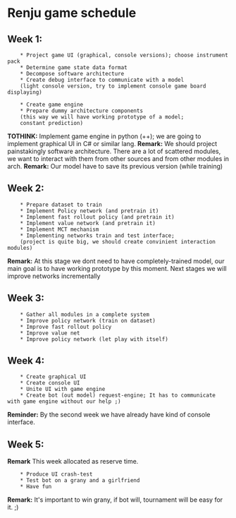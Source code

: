 # Renju game schedule

## Week 1:
        * Project game UI (graphical, console versions); choose instrument pack
        * Determine game state data format
        * Decompose software architecture
        * Create debug interface to communicate with a model
        (light console version, try to implement console game board displaying)

        * Create game engine
        * Prepare dummy architecture components
        (this way we will have working prototype of a model;
        constant prediction)

**TOTHINK:** Implement game engine in python (++); we are going to implement graphical UI in C# or similar lang.
**Remark:** We should project painstakingly software architecture. There are a lot of scattered modules, we want to interact with them from other sources and from other modules in arch.
**Remark:** Our model have to save its previous version (while training)

## Week 2:
        * Prepare dataset to train
        * Implement Policy network (and pretrain it)
        * Implement fast rollout policy (and pretrain it)
        * Implement value network (and pretrain it) 
        * Implement MCT mechanism
        * Implementing networks train and test interface;
        (project is quite big, we should create convinient interaction modules)

**Remark:** At this stage we dont need to have completely-trained model, our main goal is to have working prototype by this moment. Next stages we will improve networks incrementally

## Week 3:
        * Gather all modules in a complete system
        * Improve policy network (train on dataset)
        * Improve fast rollout policy
        * Improve value net
        * Improve policy network (let play with itself)

## Week 4:
        * Create graphical UI
        * Create console UI
        * Unite UI with game engine
        * Create bot (out model) request-engine; It has to communicate with game engine without our help ;)
**Reminder:** By the second week we have already have kind of console interface. 

## Week 5:
**Remark** This week allocated as reserve time.
        
        * Produce UI crash-test
        * Test bot on a grany and a girlfriend
        * Have fun

**Remark:** It's important to win grany, if bot will, tournament will be easy for it. ;)
        
